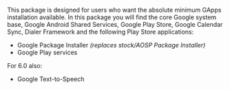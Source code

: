 This package is designed for users who want the absolute minimum GApps installation available.
In this package you will find the core Google system base, Google Android Shared Services, Google Play Store, Google Calendar Sync, Dialer Framework and the following Play Store applications:

* Google Package Installer _(replaces stock/AOSP Package Installer)_
* Google Play services

For 6.0 also:
* Google Text-to-Speech